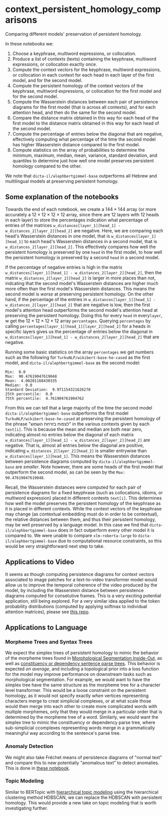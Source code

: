 # context_persistent_homology_comparisons
Comparing different models' preservation of persistent homology. 

In these notebooks we:

1. Choose a keyphrase, multiword expressions, or collocation.
2. Produce a list of contexts (texts) containing the keyphrase, multiword expressions, or collocation exactly once. 
3. Compute the context vectors for the keyphrase, multiword expressions, or collocation in each context for each head in each layer of the first model, and for the second model. 
4. Compute the persistent homology of the context vectors of the keyphrase, multiword expressions, or collocation for the first model and for the second model. 
5. Compute the Wasserstein distances between each pair of persistence diagrams for the first model (that is across all contexts), and for each attention head, and then do the same for the second model. 
6. Compare the distance matrix obtained in this way for each head of the first model to the distance matrix obtained in this way for each head of the second model. 
7. Compute the percentage of entries below the diagonal that are negative, effectively computing what percentage of the time the second model has higher Wasserstein distance compared to the first model. 
8. Compute statistics on the array of probabilities to determine the minimum, maximum, median, mean, variance, standard deviation, and quantiles to determine just how well one model preserves persistent homology compared to the other.

We note that `dicta-il/alephbertgimmel-base` outperforms all Hebrew and multilingual models at preserving persistent homology. 

## Some explanation of the notebooks

Towards the end of each notebook, we create a $144 \times 144$ array (or more accurately a $12 \times 12 \times 12 \times 12$ array, since there are $12$ layers with $12$ heads in each layer) to store the percentages indication what percentage of entries of the matrices `w_distances[layer_1][head_1] - w_distances_2[layer_2][head_2]` are negative. Here, we are comparing each head's Wasserstein distances in one model, that is `w_distances[layer_1][head_1]` to each head's Wasserstein distances in a second model, that is `w_distances_2[layer_2][head_2]`. This effectively compares how well the persistent homology is preserved by one `head` in the first model, to how well the persistent homology is preserved by a second `head` in a second model. 

If the percentage of negative entries is high in the matrix `w_distances[layer_1][head_1] - w_distances_2[layer_2][head_2]`, then the matrix `w_distances_2[layer_2][head_2]` is larger in more places than not, indcating that the second model's Wasserstein distances are higher much more often than the first model's Wasserstein distances. This means the second model is *worse* at preserving persistent homology. On the other hand, if the percentage of the entries in `w_distances[layer_1][head_1] - w_distances_2[layer_2][head_2]` that are negative is low, then the first model's attention head outperforms the second model's attention head at preserving the persistent homology. Doing this for every `head` in every`layer`, w get the $12 \times 12 \times 12 \times 12$ array `percentages`. Querying `percentages` by calling `percentages[layer_1][head_1][layer_2][head_2]` for a heads in specific layers gives us the percentage of entries below the diagonal in `w_distances[layer_1][head_1] - w_distances_2[layer_2][head_2]` that are negative. 

Running some basic statistics on the array `percentages` we get numbers such as the following for `TurkuNLP/wikibert-base-he-cased` as the first model, and `dicta-il/alephbertgimmel-base` as the second model:

```
Min:  0.0
Max:  90.47619047619048
Mean:  4.00201168430335
Median:  0.0
Standard Deviation:  9.971154321626278
25th percentile:  0.0
75th percentile:  4.761904761904762
```

From this we can tell that a large majority of the time the second model `dicta-il/alephbertgimmel-base` outperforms the first model `TurkuNLP/wikibert-base-he-cased` at preserving the persistent homology of the phrase "לצפות בזרחת השמש" in the various contexts given by each `text[i]`. This is because the mean and median are both near zero, indicating almost no entries below the diagonal of each matrix `w_distances[layer_1][head_1] - w_distances_2[layer_2][head_2]` are negative. That is, almost all entries below the diagonal are positive, indicating `w_distances_2[layer_2][head_2]` is smaller entrywise than `w_distances[layer_1][head_1]`. This means the Wasserstein distances between persistence diagrams computed by `dicta-il/alephbertgimmel-base` are *smaller*. Note however, there are some heads of the first model that outperform the second model, as can be seen by the `Max: 90.47619047619048`. 

Recall, the Wasserstein distances were computed for each pair of persistence diagrams for a fixed keyphrase (such as collocations, idioms, or multiword expression) placed in different contexts `text[i]`. This determines how well the model preserves the persistent homology of the keyphrase as it is placed in different contexts. While the context vectors of the keyphrase may change (as contextual embedding must do in order to be contextual), the relative distances between them, and thus their persistent homology, may be well preserved by a language model. In this case we find that `dicta-il/alephbertgimmel-base` does in fact outperform every other model it is compared to. We were unable to compare `xlm-roberta-large` to `dicta-il/alephbertgimmel-base` due to computational resource constraints, so this would be very straightforward next step to take. 

## Applications to Video

It seems as though computing persistence diagrams for context vectors associated to image patches for a text-to-video transformer model would allow us to improve the temporal coherence of the video produced by the model, by including the Wasserstein distance between persistence diagrams computed for consetutive frames. This is a very exciting potential application, still being explored. For a very similar idea applied to the token probability distributions (computed by applying softmax to individual attention matrices), please see [this repo](https://github.com/Amelie-Schreiber/emergent_topology_of_ideas_in_vision). 


## Applications to Language

### Morpheme Trees and Syntax Trees

We expect the simplex trees of persistent homology to mimic the behavior of the morpheme trees found in [Morphological Segmentation Inside-Out](https://arxiv.org/abs/1911.04916v2), as well as [constituency or dependency sentence parse trees](https://en.wikipedia.org/wiki/Parse_tree). This behavior is expected *on average*, and including a topological prior into a loss function for the model may improve performance on downstream tasks such as morphological segmentation. For example, we would want to have the simplex tree have the same structure as the morpheme tree for a character level transformer. This would be a loose constraint on the persistent homology, as it would not specify exactly *when* vertices representing characters merge to creat simplicial complexes, or at what scale those would then merge into each other to create more complicated words with multiple morphemes, only that they would merge in a particular order that is determined by the morpheme tree of a word. Similarly, we would want the simplex tree to mimic the constituency or dependency parse tree, where sub-simplicial ccomplexes representing words merge in a grammatically meaningful way according to the sentence's parse tree. 

### Anomaly Detection

We might also take Fréchet means of persistence diagrams of "normal text" and compare this to new potentially "anomalous text" to detect anomalies. This is done in [these notebook](https://github.com/Amelie-Schreiber/anomaly_detection_persistent_homology/tree/main). 

### Topic Modeling

Similar to BERTopic with [hierarchical topic modeling](https://maartengr.github.io/BERTopic/getting_started/hierarchicaltopics/hierarchicaltopics.html) using the hierarchical clustering method HDBSCAN, we can replace the HDBSCAN with persistent homology. This would provide a new take on topic modeling that is worth investigating further. 


